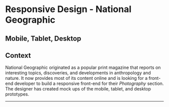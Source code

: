 # Responsive Design - National Geographic

## Mobile, Tablet, Desktop


## Context
National Geographic originated as a popular print magazine that reports on interesting topics, discoveries, and developments in anthropology and nature. It now provides most of its content online and is looking for a front-end developer to build a responsive front-end for their *Photography* section. The designer has created mock ups of the mobile, tablet, and desktop prototypes.

---
